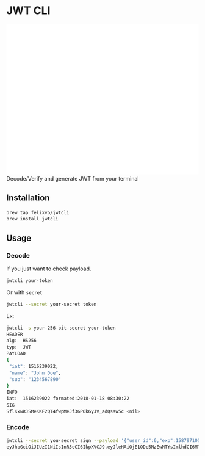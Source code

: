 # JWT CLI
![JWT CLI](https://raw.githubusercontent.com/felixvo/homebrew-jwtcli/master/terminal.svg)  
Decode/Verify and generate JWT from your terminal

## Installation

```bash
brew tap felixvo/jwtcli
brew install jwtcli
```

## Usage

### Decode

If you just want to check payload.

```bash
jwtcli your-token
```

Or with `secret`

``` bash
jwtcli --secret your-secret token
```

Ex:

```bash
jwtcli -s your-256-bit-secret your-token
HEADER
alg:  HS256
typ:  JWT
PAYLOAD
{
 "iat": 1516239022,
 "name": "John Doe",
 "sub": "1234567890"
}
INFO
iat:  1516239022 formated:2018-01-18 08:30:22
SIG
SflKxwRJSMeKKF2QT4fwpMeJf36POk6yJV_adQssw5c <nil>
```

### Encode

```bash
jwtcli --secret you-secret sign --payload '{"user_id":6,"exp":1587971056}'
eyJhbGciOiJIUzI1NiIsInR5cCI6IkpXVCJ9.eyJleHAiOjE1ODc5NzEwNTYsImlhdCI6MTU2NzY4MjM0MywidXNlcl9pZCI6Nn0.LtMr-_nZQCukKi6y4XTGGHdmzo8rDW20BnAdDyfLxTc
```
